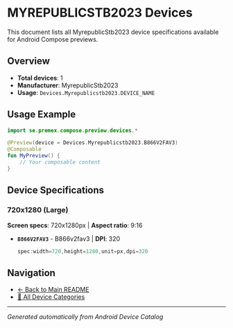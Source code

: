 # MYREPUBLICSTB2023 Devices

This document lists all MyrepublicStb2023 device specifications available for Android Compose previews.

## Overview

- **Total devices**: 1
- **Manufacturer**: MyrepublicStb2023
- **Usage**: `Devices.Myrepublicstb2023.DEVICE_NAME`

## Usage Example

```kotlin
import se.premex.compose.preview.devices.*

@Preview(device = Devices.Myrepublicstb2023.B866V2FAV3)
@Composable
fun MyPreview() {
    // Your composable content
}
```

## Device Specifications

### 720x1280 (Large)

**Screen specs**: 720x1280px | **Aspect ratio**: 9:16

- **`B866V2FAV3`** - B866v2fav3 | **DPI**: 320
  ```kotlin
  spec:width=720,height=1280,unit=px,dpi=320
  ```

## Navigation

- [← Back to Main README](../../README.md)
- [📱 All Device Categories](../README.md)

---
*Generated automatically from Android Device Catalog*
